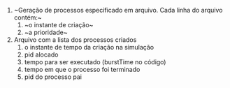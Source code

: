 1. ~Geração de processos especificado em arquivo. Cada linha do arquivo contém:~
    1. ~o instante de criação~
    2. ~a prioridade~
1. Arquivo com a lista dos processos criados
    1. o instante de tempo da criação na simulação
    2. pid alocado
    3. tempo para ser executado (burstTime no código)
    4. tempo em que o processo foi terminado
    3. pid do processo pai